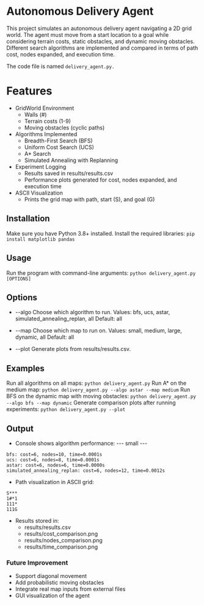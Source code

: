 # Autonomous Delivery Agent

This project simulates an autonomous delivery agent navigating a 2D grid world. The agent must move from a start location to a goal while considering terrain costs, static obstacles, and dynamic moving obstacles. Different search algorithms are implemented and compared in terms of path cost, nodes expanded, and execution time.

The code file is named ```delivery_agent.py.```

# Features
- GridWorld Environment
  - Walls (#)
  - Terrain costs (1-9)
  - Moving obstacles (cyclic paths)
- Algorithms Implemented
  - Breadth-First Search (BFS)
  - Uniform Cost Search (UCS)
  - A* Search
  - Simulated Annealing with Replanning
- Experiment Logging
  - Results saved in results/results.csv
  - Performance plots generated for cost, nodes expanded, and execution time
- ASCII Visualization
  - Prints the grid map with path, start (S), and goal (G)

## Installation
Make sure you have Python 3.8+ installed.
Install the required libraries:
```pip install matplotlib pandas```

## Usage
Run the program with command-line arguments:
```python delivery_agent.py [OPTIONS]```

  ## Options
  - --algo
   Choose which algorithm to run.
   Values: bfs, ucs, astar, simulated_annealing_replan, all
   Default: all

  - --map
Choose which map to run on.
Values: small, medium, large, dynamic, all
Default: all

  - --plot
Generate plots from results/results.csv.

## Examples
Run all algorithms on all maps:
```python delivery_agent.py```
Run A* on the medium map:
```python delivery_agent.py --algo astar --map medium```
Run BFS on the dynamic map with moving obstacles:
```python delivery_agent.py --algo bfs --map dynamic```
Generate comparison plots after running experiments:
```python delivery_agent.py --plot```

## Output
- Console shows algorithm performance:
--- small ---
```
bfs: cost=6, nodes=10, time=0.0001s
ucs: cost=6, nodes=8, time=0.0001s
astar: cost=6, nodes=6, time=0.0000s
simulated_annealing_replan: cost=6, nodes=12, time=0.0012s
```
- Path visualization in ASCII grid:
```
S***
1#*1
111*
111G
```
- Results stored in:
  - results/results.csv
  - results/cost_comparison.png
  - results/nodes_comparison.png
  - results/time_comparison.png

### Future Improvement
- Support diagonal movement
- Add probabilistic moving obstacles
- Integrate real map inputs from external files
- GUI visualization of the agent
